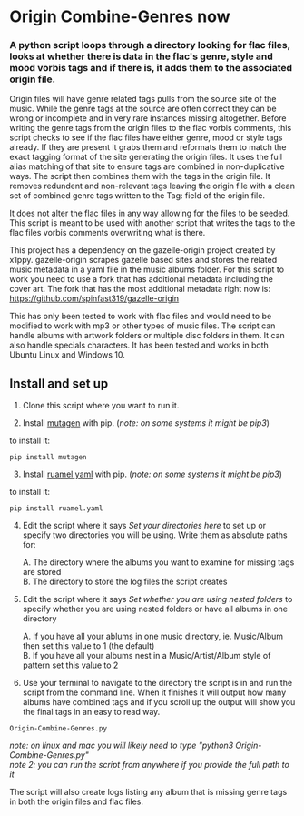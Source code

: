 # Origin Combine-Genres now
### A python script loops through a directory looking for flac files, looks at whether there is data in the flac's genre, style and mood vorbis tags and if there is, it adds them to the associated origin file.

Origin files will have genre related tags pulls from the source site of the music.  While the genre tags at the source are often correct they can be wrong or incomplete and in very rare instances missing altogether.  Before writing the genre tags from the origin files to the flac vorbis comments, this script checks to see if the flac files have either genre, mood or style tags already.  If they are present it grabs them and reformats them to match the exact tagging format of the site generating the origin files. It uses the full alias matching of that site to ensure tags are combined in non-duplicative ways. The script then combines them with the tags in the origin file. It removes redundent and non-relevant tags leaving the origin file with a clean set of combined genre tags written to the Tag: field of the origin file.  

It does not alter the flac files in any way allowing for the files to be seeded. This script is meant to be used with another script that writes the tags to the flac files vorbis comments overwriting what is there. 

This project has a dependency on the gazelle-origin project created by x1ppy. gazelle-origin scrapes gazelle based sites and stores the related music metadata in a yaml file in the music albums folder. For this script to work you need to use a fork that has additional metadata including the cover art. The fork that has the most additional metadata right now is: https://github.com/spinfast319/gazelle-origin

This has only been tested to work with flac files and would need to be modified to work with mp3 or other types of music files. The script can handle albums with artwork folders or multiple disc folders in them. It can also handle specials characters. It has been tested and works in both Ubuntu Linux and Windows 10.

## Install and set up
1) Clone this script where you want to run it.

2) Install [mutagen](https://pypi.org/project/mutagen/) with pip. (_note: on some systems it might be pip3_) 

to install it:

```
pip install mutagen
```

3) Install [ruamel yaml](https://pypi.org/project/ruamel.yaml/) with pip. (_note: on some systems it might be pip3_) 

to install it:

```
pip install ruamel.yaml
```

4) Edit the script where it says _Set your directories here_ to set up or specify two directories you will be using. Write them as absolute paths for:

    A. The directory where the albums you want to examine for missing tags are stored  
    B. The directory to store the log files the script creates  

5) Edit the script where it says _Set whether you are using nested folders_ to specify whether you are using nested folders or have all albums in one directory 

    A. If you have all your ablums in one music directory, ie. Music/Album then set this value to 1 (the default)  
    B. If you have all your albums nest in a Music/Artist/Album style of pattern set this value to 2

6) Use your terminal to navigate to the directory the script is in and run the script from the command line.  When it finishes it will output how many albums have combined tags and if you scroll up the output will show you the final tags in an easy to read way.

```
Origin-Combine-Genres.py
```

_note: on linux and mac you will likely need to type "python3 Origin-Combine-Genres.py"_  
_note 2: you can run the script from anywhere if you provide the full path to it_

The script will also create logs listing any album that is missing genre tags in both the origin files and flac files.  


